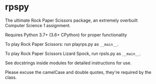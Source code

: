 # rpspy
The ultimate Rock Paper Scissors package, an extremely overbuilt Computer Science 1 assignment.

Requires Python 3.7+ (3.6+ CPython) for proper functionality

To play Rock Paper Scissors: run playrps.py as `__main__`.

To play Rock Paper Scissors Lizard Spock, run rpsls.py as `__main__`.

See docstrings inside modules for detailed instructions for use.

Please excuse the camelCase and double quotes, they're required by the class.
